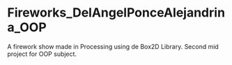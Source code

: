 # Fireworks_DelAngelPonceAlejandrina_OOP
A firework show made in Processing using de Box2D Library. Second mid project for OOP subject.
